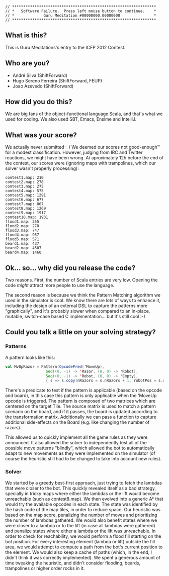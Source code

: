 ```
// ****************************************************************
// *   Software Failure.  Press left mouse button to continue.    *
// *             Guru Meditation #00000000.00000000               *
// ****************************************************************
```

## What is this?

This is Guru Meditations's entry to the ICFP 2012 Contest.

## Who are you?

* André Silva (ShiftForward)
* Hugo Sereno Ferreira (ShiftForward, FEUP)
* Joao Azevedo (ShiftForward)

## How did you do this?

We are big fans of the object-functional language Scala, and that's what we used for coding. We also used SBT, Emacs, Ensime and IntelliJ.

## What was your score?

We actually never submitted :-) We deemed our scores not good-enough™ for a modest classification. However, judging from IRC and Twitter reactions, we might have been wrong. At aproximately 12h before the end of the contest, our scores were (ignoring maps with trampolines, which our solver wasn't properly processing):

```
contest1.map: 210
contest2.map: 278
contest3.map: 275
contest4.map: 575
contest5.map: 1291
contest6.map: 677
contest7.map: 867
contest8.map: 1269
contest9.map: 1917
contest10.map: 1931
flood1.map: 355
flood2.map: 278
flood3.map: 747
flood4.map: 957
flood5.map: 571
beard1.map: 437
beard2.map: 4507
beard4.map: 1460
```

## Ok... so... why did you release the code?

Two reasons. First, the number of Scala entries are very low. Opening the code *might* attract more people to use the language.

The second reason is because we think the Pattern Matching algorithm we used in the simulator is cool. We know there are lots of ways to enhance it, including the design of an external DSL to capture the patterns more "graphically", and it's probably slower when compared to an in-place, mutable, switch-case based C implementation... but it's still cool :-)

## Could you talk a little on your solving strategy?

### Patterns

A pattern looks like this:

```scala
val MvUpRazor = Pattern(OpcodePred('MoveUp),
                  Seq((0, -1) -> 'Razor, (0, 0) -> 'Robot),
                  Seq((0, -1) -> 'Robot, (0, 0) -> 'Empty),
                  { s => s.copy(nRazors = s.nRazors + 1, robotPos = s.robotPos + Coordinate(0, -1)) } )
```

There's a predicate to test if the pattern is applicable (based on the opcode and board), in this case this pattern is only applicable when the 'MoveUp opcode is triggered.
The pattern is composed of two matrices which are centered on the target Tile. The source matrix is used to match a pattern scenario on the board, and if it passes, the board is updated
according to the transformation matrix. Additionally we can pass a function to capture additional side-effects on the Board (e.g. like changing the number of razors).

This allowed us to quickly implement all the game rules as they were announced. It also allowed the solver to independently test all of the possible move patterns "blindly", which allowed the bot to automatically adapt to new movements as they were implemented on the simulator (of course the heuristic still had to be changed to take into account new rules).

### Solver

We started by a greedy best-first approach, just trying to fetch the lambdas that were closer to the bot. This quickly revealed itself as a bad strategy, specially in tricky maps where either the lambdas or the lift would become unreachable (such as contest8.map). We then evolved into a generic A* that would try the available opcodes in each state. The state was identified by the hash code of the map tiles, in order to reduce space. Our heuristic was based on the map score, penalizing the number of moves and prioritizing the number of lambdas gathered. We would also benefit states where we were closer to a lambda or to the lift (in case all lambdas were gathered) and penalize states where either a lambda or the lift was unreachable. In order to check for reachability, we would perform a flood fill starting on the bot position. For every interesting element (lambda or lift) outside the fill area, we would attempt to compute a path from the bot's current position to the element. We would also keep a cache of paths (which, in the end, I didn't think it was correctly implemented). We spent a generous amount of time tweaking the heuristic, and didn't consider flooding, beards, trampolines or higher order rocks in it.
